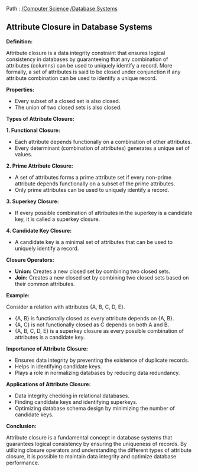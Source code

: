 Path : [/Computer Science](../../index.md) [/Database Systems](../index.md)
## Attribute Closure in Database Systems

**Definition:**

Attribute closure is a data integrity constraint that ensures logical consistency in databases by guaranteeing that any combination of attributes (columns) can be used to uniquely identify a record. More formally, a set of attributes is said to be closed under conjunction if any attribute combination can be used to identify a unique record.

**Properties:**

- Every subset of a closed set is also closed.
- The union of two closed sets is also closed.


**Types of Attribute Closure:**

**1. Functional Closure:**

- Each attribute depends functionally on a combination of other attributes.
- Every determinant (combination of attributes) generates a unique set of values.


**2. Prime Attribute Closure:**

- A set of attributes forms a prime attribute set if every non-prime attribute depends functionally on a subset of the prime attributes.
- Only prime attributes can be used to uniquely identify a record.


**3. Superkey Closure:**

- If every possible combination of attributes in the superkey is a candidate key, it is called a superkey closure.


**4. Candidate Key Closure:**

- A candidate key is a minimal set of attributes that can be used to uniquely identify a record. 


**Closure Operators:**

- **Union:** Creates a new closed set by combining two closed sets.
- **Join:** Creates a new closed set by combining two closed sets based on their common attributes.


**Example:**

Consider a relation with attributes {A, B, C, D, E}. 

- {A, B} is functionally closed as every attribute depends on {A, B}.
- {A, C} is not functionally closed as C depends on both A and B.
- {A, B, C, D, E} is a superkey closure as every possible combination of attributes is a candidate key.


**Importance of Attribute Closure:**

- Ensures data integrity by preventing the existence of duplicate records.
- Helps in identifying candidate keys.
- Plays a role in normalizing databases by reducing data redundancy.


**Applications of Attribute Closure:**

- Data integrity checking in relational databases.
- Finding candidate keys and identifying superkeys.
- Optimizing database schema design by minimizing the number of candidate keys.


**Conclusion:**

Attribute closure is a fundamental concept in database systems that guarantees logical consistency by ensuring the uniqueness of records. By utilizing closure operators and understanding the different types of attribute closure, it is possible to maintain data integrity and optimize database performance.
